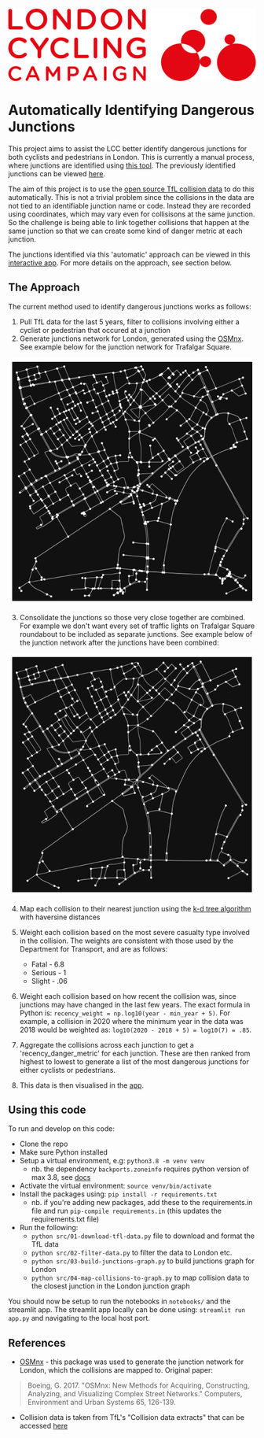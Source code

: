 ![LCC logo](img/LCC_logo_horizontal_red.png)

# Automatically Identifying Dangerous Junctions

This project aims to assist the LCC better identify dangerous junctions for both cyclists and pedestrians in London. This is currently a manual process, where junctions are identified using [this tool](https://bikedata.cyclestreets.net/collisions/#9.54/51.5058/-0.1395). The previously identified junctions can be viewed [here](https://lcc.org.uk/campaigns/dangerous-junctions/).

The aim of this project is to use the [open source TfL collision data](https://tfl.gov.uk/corporate/publications-and-reports/road-safety) to do this automatically. This is not a trivial problem since the collisions in the data are not tied to an identifiable junction name or code. Instead they are recorded using coordinates, which may vary even for collisisons at the same junction. So the challenge is being able to link together collisions that happen at the same junction so that we can create some kind of danger metric at each junction.

The junctions identified via this 'automatic' approach can be viewed in this [interactive app](https://lcc-dangerous-junctions.streamlit.app/). For more details on the approach, see section below.

## The Approach

The current method used to identify dangerous junctions works as follows:

1. Pull TfL data for the last 5 years, filter to collisions involving either a cyclist or pedestrian that occured at a junction
2. Generate junctions network for London, generated using the [OSMnx](https://github.com/gboeing/osmnx/tree/main). See example below for the junction network for Trafalgar Square.

![Junctions pre consolidation](img/junctions-pre-consolidation.png)

3. Consolidate the junctions so those very close together are combined. For example we don't want every set of traffic lights on Trafalgar Square roundabout to be included as separate junctions. See example below of the junction network after the junctions have been combined:

![Junctions post consolidation](img/junctions-post-consolidation.png)

4. Map each collision to their nearest junction using the [k-d tree algorithm](https://en.wikipedia.org/wiki/K-d_tree) with haversine distances

5. Weight each collision based on the most severe casualty type involved in the collision. The weights are consistent with those used by the Department for Transport, and are as follows:
    - Fatal - 6.8
    - Serious - 1
    - Slight - .06
      
6. Weight each collision based on how recent the collision was, since junctions may have changed in the last few years. The exact formula in Python is: `recency_weight = np.log10(year - min_year + 5)`. For example, a collision in 2020 where the minimum year in the data was 2018 would be weighted as: `log10(2020 - 2018 + 5) = log10(7) = .85`.

7. Aggregate the collisions across each junction to get a 'recency_danger_metric' for each junction. These are then ranked from highest to lowest to generate a list of the most dangerous junctions for either cyclists or pedestrians.

8. This data is then visualised in the [app](https://lcc-dangerous-junctions.streamlit.app/).
   
## Using this code

To run and develop on this code:
- Clone the repo
- Make sure Python installed
- Setup a virtual environment, e.g: ```python3.8 -m venv venv```
  - nb. the dependency `backports.zoneinfo` requires python version of max 3.8, see [docs](https://pypi.org/project/backports.zoneinfo/)
- Activate the virtual environment: `source venv/bin/activate`
- Install the packages using: `pip install -r requirements.txt`
  - nb. if you're adding new packages, add these to the requirements.in file and run `pip-compile requirements.in` (this updates the requirements.txt file)
- Run the following:
  - `python src/01-download-tfl-data.py` file to download and format the TfL data
  - `python src/02-filter-data.py` to filter the data to London etc.
  - `python src/03-build-junctions-graph.py` to build junctions graph for London
  - `python src/04-map-collisions-to-graph.py` to map collision data to the closest junction in the London junction graph

You should now be setup to run the notebooks in `notebooks/` and the streamlit app. The streamlit app locally can be done using: `streamlit run app.py` and navigating to the local host port.

## References

- [OSMnx](https://github.com/gboeing/osmnx/tree/main) - this package was used to generate the junction network for London, which the collisions are mapped to. Original paper:
> Boeing, G. 2017. "OSMnx: New Methods for Acquiring, Constructing, Analyzing, and Visualizing Complex Street Networks." Computers, Environment and Urban Systems 65, 126-139.

- Collision data is taken from TfL's "Collision data extracts" that can be accessed [here](https://tfl.gov.uk/corporate/publications-and-reports/road-safety)
